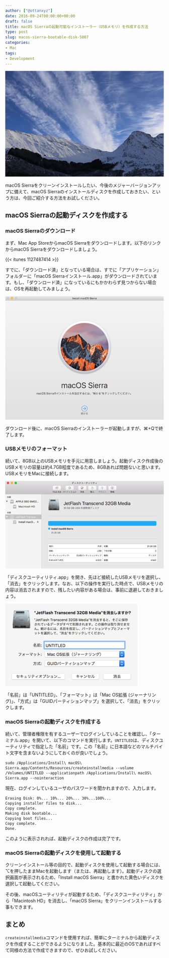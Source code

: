 ```yaml
---
author: ["@ottanxyz"]
date: 2016-09-24T00:00:00+00:00
draft: false
title: macOS Sierraの起動可能なインストーラー（USBメモリ）を作成する方法
type: post
slug: macos-sierra-bootable-disk-5007
categories:
- Mac
tags:
- Development
---
```


![](160924-57e5e0ed53d27.jpg)






macOS Sierraをクリーンインストールしたい、今後のメジャーバージョンアップに備えて、macOS Sierraのインストールディスクを作成しておきたい、という方は、今回ご紹介する方法をお試しください。





## macOS Sierraの起動ディスクを作成する





### macOS Sierraのダウンロード





まず、Mac App StoreからmacOS Sierraをダウンロードします。以下のリンクからmacOS Sierraをダウンロードしましょう。



{{< itunes 1127487414 >}}



すでに、「ダウンロード済」となっている場合は、すでに「アプリケーション」フォルダーに「macOS Sierraインストール.app」がダウンロードされています。もし、「ダウンロード済」になっているにもかかわらず見つからない場合は、OSを再起動してみましょう。





![](160924-57e5e0f5944d4.png)






ダウンロード後に、macOS Sierraのインストーラーが起動しますが、⌘+Qで終了します。





### USBメモリのフォーマット





続いて、8GB以上のUSBメモリを手元に用意しましょう。起動ディスク作成後のUSBメモリの容量は約4.7GB程度であるため、8GBあれば問題ないと思います。USBメモリをMacに接続します。





![](160924-57e5e0fc184be.png)






「ディスクユーティリティ.app」を開き、先ほど接続したUSBメモリを選択し、「消去」をクリックします。なお、以下の操作を実行した時点で、USBメモリの内容は消去されますので、残したい内容がある場合は、事前に退避しておきましょう。





![](160924-57e5e106384f9.png)






「名前」は「UNTITLED」、「フォーマット」は「Mac OS拡張 (ジャーナリング)」、「方式」は「GUIDパーティションマップ」を選択して、「消去」をクリックします。





### macOS Sierraの起動ディスクを作成する





続いて、管理者権限を有するユーザーでログインしていることを確認し、「ターミナル.app」を開いて、以下のコマンドを実行します。`UNTITLED`は、ディスクユーティリティで指定した「名前」です。この「名前」に日本語などのマルチバイト文字を含まないようにしておくのが良いでしょう。




    
    sudo /Applications/Install\ macOS\ Sierra.app/Contents/Resources/createinstallmedia --volume /Volumes/UNTITLED --applicationpath /Applications/Install\ macOS\ Sierra.app --nointeraction





現在、ログインしているユーザのパスワードを聞かれますので、入力します。




    
    Erasing Disk: 0%... 10%... 20%... 30%...100%...
    Copying installer files to disk...
    Copy complete.
    Making disk bootable...
    Copying boot files...
    Copy complete.
    Done.





このように表示されれば、起動ディスクの作成は完了です。





### macOS Sierraの起動ディスクを使用して起動する





クリーンインストール等の目的で、起動ディスクを使用して起動する場合には、⌥を押したままMacを起動します（または、再起動します）。起動ディスクの選択画面が表示されるため、「Install macOS Sierra」と書かれた黄色いディスクを選択して起動してください。





その後、macOSユーティリティが起動するため、「ディスクユーティリティ」から「Macintosh HD」を消去し、「macOS Sierra」をクリーンインストールする事もできます。





## まとめ





`createinstallmedia`コマンドを使用すれば、簡単にターミナルから起動ディスクを作成することができるようになりました。基本的に最近のOSであればすべて同様の方法で作成できますので、ぜひお試しください。
